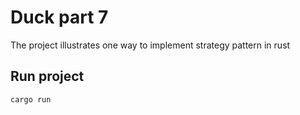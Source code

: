 # Duck part 7

The project illustrates one way to implement strategy pattern in rust

## Run project

```
cargo run
```
